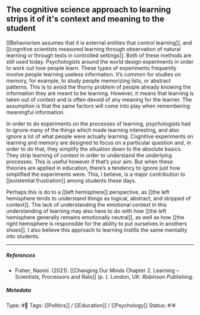 ## The cognitive science approach to learning strips it of it's context and meaning to the student # 

[[Behaviorism assumes that it is external entities that control learning]], and [[cognitive scientists measured learning through observation of natural learning or through tests in controlled settings]]. Both of these methods are still used today. Psychologists around the world design experiments in order to work out how people learn. These types of experiments frequently involve people learning useless information. It’s common for studies on memory, for example, to study people memorizing lists, or abstract patterns. This is to avoid the thorny problem of people already knowing the information they are meant to be learning. However, it means that learning is taken out of context and is often devoid of any meaning for the learner. The assumption is that the same factors will come into play when remembering meaningful information. 

In order to do experiments on the processes of learning, psychologists had to ignore many of the things which made learning interesting, and also ignore a lot of what people were actually learning. Cognitive experiments on learning and memory are designed to focus on a particular question and, in order to do that, they simplify the situation down to the absolute basics. They strip learning of context in order to understand the underlying processes. This is useful however if that’s your aim. But when these theories are applied in education, there’s a tendency to ignore just how simplified the experiments were. This, i believe, is a major contribution to [[existential frustration]] among students these days. 

Perhaps this is do to a [[left hemisphere]] perspective, as [[the left hemisphere tends to understand things as logical, abstract, and stripped of context]]. The lack of understanding the emotional context in this understanding of learning may also have to do with how [[the left hemisphere generally remains emotionally neutral]], as well as how [[the right hemisphere is responsible for the ability to put ourselves in anothers shoes]]. I also believe this approach to learning instills the same mentality into students. 

___

##### References

- Fisher, Naomi. (2021). [[Changing Our Minds Chapter 2. Learning – Scientists, Processors and Rats]] (p. ). London, UK: _Robinson Publishing_.

##### Metadata

Type: #🔴 
Tags: [[Politics]] / [[Education]] / [[Psychology]]
Status: #☀️ 